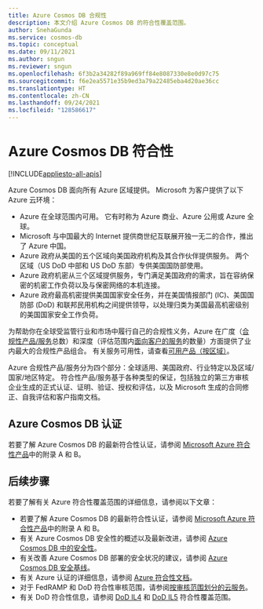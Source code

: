 ```yaml
---
title: Azure Cosmos DB 合规性
description: 本文介绍 Azure Cosmos DB 的符合性覆盖范围。
author: SnehaGunda
ms.service: cosmos-db
ms.topic: conceptual
ms.date: 09/11/2021
ms.author: sngun
ms.reviewer: sngun
ms.openlocfilehash: 6f3b2a34282f89a969ff84e8087330e8e0d97c75
ms.sourcegitcommit: f6e2ea5571e35b9ed3a79a22485eba4d20ae36cc
ms.translationtype: HT
ms.contentlocale: zh-CN
ms.lasthandoff: 09/24/2021
ms.locfileid: "128586617"
---
```

# <a name="compliance-in-azure-cosmos-db"></a>Azure Cosmos DB 符合性 

[!INCLUDE[appliesto-all-apis](includes/appliesto-all-apis.md)]

Azure Cosmos DB 面向所有 Azure 区域提供。 Microsoft 为客户提供了以下 Azure 云环境：

- Azure 在全球范围内可用。 它有时称为 Azure 商业、Azure 公用或 Azure 全球。
- Microsoft 与中国最大的 Internet 提供商世纪互联展开独一无二的合作，推出了 Azure 中国。
- Azure 政府从美国的五个区域向美国政府机构及其合作伙伴提供服务。 两个区域（US DoD 中部和 US DoD 东部）专供美国国防部使用。
- Azure 政府机密从三个区域提供服务，专门满足美国政府的需求，旨在容纳保密的机密工作负荷以及与保密网络的本机连接。
- Azure 政府最高机密提供美国国家安全任务，并在美国情报部门 (IC)、美国国防部 (DoD) 和联邦民用机构之间提供领导，以处理归类为美国最高机密级别的美国国家安全工作负荷。

为帮助你在全球受监管行业和市场中履行自己的合规性义务，Azure 在广度（[合规性产品/服务](../compliance/index.yml)总数）和深度（评估范围内[面向客户的服务](https://azure.microsoft.com/services/)的数量）方面提供了业内最大的合规性产品组合。 有关服务可用性，请查看[可用产品（按区域）](https://azure.microsoft.com/global-infrastructure/services/)。

Azure 合规性产品/服务分为四个部分：全球适用、美国政府、行业特定以及区域/国家/地区特定。  符合性产品/服务基于各种类型的保证，包括独立的第三方审核企业生成的正式认证、证明、验证、授权和评估，以及 Microsoft 生成的合同修正、自我评估和客户指南文档。

## <a name="azure-cosmos-db-certifications"></a>Azure Cosmos DB 认证  

若要了解 Azure Cosmos DB 的最新符合性认证，请参阅 [Microsoft Azure 符合性产品](https://azure.microsoft.com/resources/microsoft-azure-compliance-offerings/)中的附录 A 和 B。  

## <a name="next-steps"></a>后续步骤

若要了解有关 Azure 符合性覆盖范围的详细信息，请参阅以下文章：

- 若要了解 Azure Cosmos DB 的最新符合性认证，请参阅 [Microsoft Azure 符合性产品](https://azure.microsoft.com/resources/microsoft-azure-compliance-offerings/)中的附录 A 和 B。  
- 有关 Azure Cosmos DB 安全性的概述以及最新改进，请参阅 [Azure Cosmos DB 中的安全性](database-security.md)。
- 有关改善 Azure Cosmos DB 部署的安全状况的建议，请参阅 [Azure Cosmos DB 安全基线](/security/benchmark/azure/baselines/cosmos-db-security-baseline)。 
- 有关 Azure 认证的详细信息，请参阅 [Azure 符合性文档](../compliance/index.yml)。
- 对于 FedRAMP 和 DoD 符合性审核范围，请参阅[按审核范围划分的云服务](../azure-government/compliance/azure-services-in-fedramp-auditscope.md)。
- 有关 DoD 符合性信息，请参阅 [DoD IL4](/azure/compliance/offerings/offering-dod-il4) 和 [DoD IL5](/azure/compliance/offerings/offering-dod-il5) 符合性覆盖范围。
